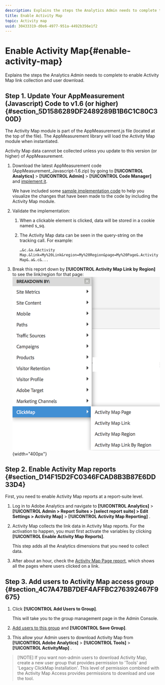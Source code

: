 ```yaml
---
description: Explains the steps the Analytics Admin needs to complete to enable Activity Map link collection and user download.
title: Enable Activity Map
topic: Activity map
uuid: 30433319-d0e6-4977-951a-4492b356e1f2
---
```


# Enable Activity Map{#enable-activity-map}

Explains the steps the Analytics Admin needs to complete to enable Activity Map link collection and user download.

## Step 1. Update Your AppMeasurement (Javascript) Code to v1.6 (or higher) {#section_5D1586289DF2489289B1B6C1C80C300D}

The Activity Map module is part of the AppMeasurement.js file (located at the top of the file). The AppMeasurement library will load the Activity Map module when instantiated.

Activity Map data cannot be collected unless you update to this version (or higher) of AppMeasurement.

1. Download the latest AppMeasurement code (AppMeasurement_Javascript-1.6.zip) by going to  **[!UICONTROL Analytics]** > **[!UICONTROL Admin]** > **[!UICONTROL Code Manager]** and [implement it](https://docs.adobe.com/content/help/en/analytics/implementation/js/overview.html).

   We have included some [sample implementation code](/help/analyze/activity-map/activitymap-getting-started/activitymap-getting-started-admins/activitymap-sample-implementation-code.md) to help you visualize the changes that have been made to the code by including the Activity Map module.

1. Validate the implementation:

    1. When a clickable element is clicked, data will be stored in a cookie named s_sq.
    1. The Activity Map data can be seen in the query-string on the tracking call. For example:

       ```    
       …&c.&a.&Activity Map.&link=My%20Link&region=My%20Region&page=My%20Page&.Activity Map&.a&.c&...
       ```

1. Break this report down by **[!UICONTROL Activity Map Link by Region]** to see the link/region for that page:  ![](assets/am_breakdown.png){width="400px"}

## Step 2. Enable Activity Map reports {#section_D14F15D2FC0346FCAD8B3B87E6DD33D4}

First, you need to enable Activity Map reports at a report-suite level.

1. Log in to Adobe Analytics and navigate to  **[!UICONTROL Analytics]** > **[!UICONTROL Admin > Report Suites > [select report suite] > Edit Settings > Activity Map]** > **[!UICONTROL Activity Map Reporting]** .
1. Activity Map collects the link data in Activity Map reports. For the activation to happen, you must first activate the variables by clicking **[!UICONTROL Enable Activity Map Reports]**.

   This step adds all the Analytics dimensions that you need to collect data.

1. After about an hour, check the [Activity Map Page report](/help/analyze/activity-map/activitymap-reporting-analytics.md), which shows all the pages where users clicked on a link.

## Step 3. Add users to Activity Map access group {#section_4C7A47BB7DEF4AFFBC276392467F9675}

1. Click **[!UICONTROL Add Users to Group]**.

   This will take you to the group management page in the Admin Console.

1. [Add users to this group](https://docs.adobe.com/content/help/en/analytics/admin/user-product-management/user-groups/groups.html) and **[!UICONTROL Save Group]**.

1. This allow your Admin users to download Activity Map from  **[!UICONTROL Adobe Analytics]** > **[!UICONTROL Tools]** > **[!UICONTROL ActivityMap]** .

>[!NOTE] If you want non-admin users to download Activity Map, create a new user group that provides permission to 'Tools' and 'Legacy ClickMap Installation'. This level of permission combined with the Activity Map Access provides permissions to download and use the tool.
